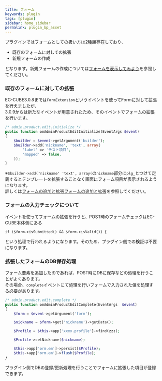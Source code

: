 ```yaml
---
title: フォーム
keywords: plugin 
tags: [plugin]
sidebar: home_sidebar
permalink: plugin_bp_asset
---
```



プラグインではフォームとしての扱い方は2種類存在しており、
- 既存のフォームに対しての拡張
- 新規フォームの作成

となります。新規フォームの作成については[フォームを表示してみよう](/tutorial-4)を参照してください。

### 既存のフォームに対しての拡張

EC-CUBE3.0.8までは`FormExtension`というイベントを使ってFormに対して拡張を行えましたが、  
3.0.9からは新たなイベントが用意されたため、そのイベントでフォームの拡張を行います。

```php
/* admin.product.edit.initialize */
public function onAdminProductEditInitialize(EventArgs $event)
{
    $builder = $event->getArgument('builder');
    $builder->add('nickname', 'text', array(
        'label' => 'テスト項目',
        'mapped' => false,
    ));
}
```

※`$builder->add('nickname' 'text', array(`の`nickname`部分に`plg_`とつけて定義するとテンプレートを拡張することなく画面にフォーム項目が表示されるようになります。  
詳しくは[フォームの追加と拡張フォームの追加と拡張](/guideline/plugin-form)を参照してください。


### フォームの入力チェックについて
イベントを使ってフォームの拡張を行うと、POST時のフォームチェックはEC-CUBE本体側にある  

```
if ($form->isSubmitted() && $form->isValid()) {
```

という処理で行われるようになります。そのため、プラグイン側での検証は不要になります。


### 拡張したフォームのDB保存処理
フォーム要素を追加したのであれば、POST時にDBに保存などの処理を行うことがよくあります。  
その場合、`complete`イベントにて処理を行いフォームで入力された値を処理する必要があります。

```php
/* admin.product.edit.complete */
public function onAdminProductEditComplete(EventArgs  $event)
{
    $form = $event->getArgument('form');

    $nickname = $form->get('nickname')->getData();

    $Profile = $this->app['xxxx.profile']->find(zzz);

    $Profile->setNickname($nickname);

    $this->app['orm.em']->persist($Profile);
    $this->app['orm.em']->flush($Profile);
}
```

プラグイン側でDBの登録/更新処理を行うことでフォームに拡張した項目が登録できます。


